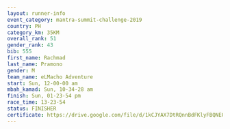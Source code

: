 ```yaml
---
layout: runner-info 
event_category: mantra-summit-challenge-2019 
country: PH
category_km: 35KM 
overall_rank: 51
gender_rank: 43
bib: 555
first_name: Rachmad
last_name: Pramono
gender: M
team_name: eLMacho Adventure
start: Sun, 12-00-00 am
mbah_kamad: Sun, 10-34-28 am
finish: Sun, 01-23-54 pm
race_time: 13-23-54
status: FINISHER
certificate: https://drive.google.com/file/d/1kCJYAX7DtRQnnBdFKlyFBQNE04PzzNdD/view?usp=sharing
---
```

